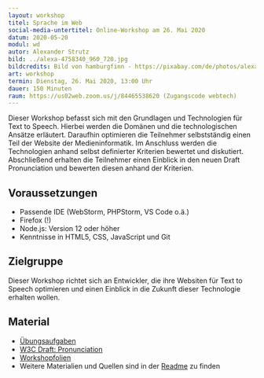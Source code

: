 ```yaml
---
layout: workshop
titel: Sprache im Web
social-media-untertitel: Online-Workshop am 26. Mai 2020
datum: 2020-05-20
modul: wd
autor: Alexander Strutz
bild: ../alexa-4758340_960_720.jpg
bildcredits: Bild von hamburgfinn - https://pixabay.com/de/photos/alexa-echo-smart-home-box-musikbox-4758340/s
art: workshop
termin: Dienstag, 26. Mai 2020, 13:00 Uhr
dauer: 150 Minuten
raum: https://us02web.zoom.us/j/84465538620 (Zugangscode webtech)
---
```


Dieser Workshop befasst sich mit den Grundlagen und Technologien für Text to Speech. Hierbei werden die Domänen und die technologischen Ansätze erläutert. Daraufhin optimieren die Teilnehmer selbstständig einen Teil der Website der Medieninformatik. Im Anschluss werden die Technologien anhand selbst definierter Kriterien bewertet und diskutiert. Abschließend erhalten die Teilnehmer einen Einblick in den neuen Draft Pronunciation und bewerten diesen anhand der Kriterien.

## Voraussetzungen
- Passende IDE (WebStorm, PHPStorm, VS Code o.ä.)
- Firefox (!)
- Node.js: Version 12 oder höher
- Kenntnisse in HTML5, CSS, JavaScript und Git

## Zielgruppe
Dieser Workshop richtet sich an Entwickler, die ihre Websiten für Text to Speech optimieren und einen Einblick in die Zukunft dieser Technologie erhalten wollen.

## Material
- [Übungsaufgaben](https://github.com/astrutz/texttospeech)
- [W3C Draft: Pronunciation](https://www.github.com/w3c/pronunciation)
- [Workshopfolien](/_workshops/2020/texttospeech/texttospeech.html)
- Weitere Materialien und Quellen sind in der [Readme](https://github.com/astrutz/texttospeech/blob/master/README.md) zu finden
